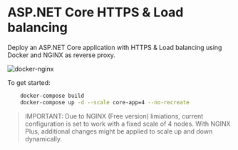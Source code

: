 # ASP.NET Core HTTPS & Load balancing
Deploy an ASP.NET Core application with HTTPS & Load balancing using Docker and NGINX as reverse proxy.

![docker-nginx](https://raw.githubusercontent.com/giansalex/aspnetcore-load-balancing/master/doc/target-architecture-docker-nginx-ketrel.png "ASP.NET CORE NGINX")

To get started:

```bash
    docker-compose build
    docker-compose up -d --scale core-app=4 --no-recreate
```

> IMPORTANT: Due to NGINX (Free version) limiations, current configuration is set to work with a fixed scale of 4 nodes.
With NGINX Plus, additional changes might be applied to scale up and down dynamically.

